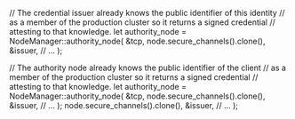 // The credential issuer already knows the public identifier of this identity
// as a member of the production cluster so it returns a signed credential
// attesting to that knowledge.
let authority_node = NodeManager::authority_node(
    &tcp,
    node.secure_channels().clone(),
    &issuer,
    // ...
);

// The authority node already knows the public identifier of the client
// as a member of the production cluster so it returns a signed credential
// attesting to that knowledge.
let authority_node = NodeManager::authority_node(
    &tcp,
    node.secure_channels().clone(),
    &issuer,
    // ...
);
    node.secure_channels().clone(),
    &issuer,
    // ...
);
